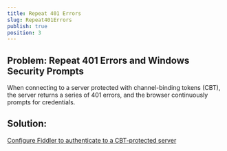 ```yaml
---
title: Repeat 401 Errors
slug: Repeat401Errors
publish: true
position: 3
---
```


Problem: Repeat 401 Errors and Windows Security Prompts
-------------------------------------------------------

When connecting to a server protected with channel-binding tokens (CBT), the server returns a series of 401 errors, and the browser continuously prompts for credentials.

Solution: 
---------

[Configure Fiddler to authenticate to a CBT-protected server][1]

[1]: ../Tasks/AuthenticateWithCBT
